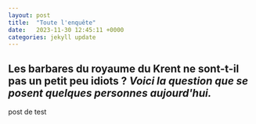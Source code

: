 ```yaml
---
layout: post
title:  "Toute l'enquête"
date:   2023-11-30 12:45:11 +0000
categories: jekyll update
---
```


## Les barbares du royaume du Krent ne sont-t-il pas un petit peu idiots ? *Voici la question que se posent quelques personnes aujourd'hui.*

post de test